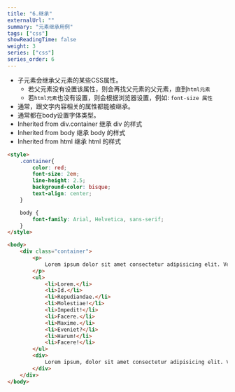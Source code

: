 ```yaml
---
title: "6.继承"
externalUrl: ""
summary: "元素继承用例"
tags: ["css"]
showReadingTime: false
weight: 3
series: ["css"]
series_order: 6
---
```



- 子元素会继承父元素的某些CSS属性。
    - 若父元素没有设置该属性，则会再找父元素的父元素，直到`html元素`
    - 若`html元素`也没有设置，则会根据浏览器设置，例如: `font-size 属性`
- 通常，跟文字内容相关的属性都能被继承。
- 通常都在body设置字体类型。
- Inherited from div.container  继承 div 的样式 
- Inherited from body  继承 body 的样式
- Inherited from html  继承 html 的样式

```html
<style>
    .container{
        color: red;
        font-size: 2em;
        line-height: 2.5;
        background-color: bisque;
        text-align: center;
    }

    body {
        font-family: Arial, Helvetica, sans-serif;
    }
</style>

<body>
    <div class="container">
        <p>
            Lorem ipsum dolor sit amet consectetur adipisicing elit. Vero, laboriosam aut, reprehenderit laudantium earum atque provident quasi optio doloremque nam ipsam repellat harum odit in eos quia. Assumenda, eveniet nihil!
        </p>
        <ul>
            <li>Lorem.</li>
            <li>Id.</li>
            <li>Repudiandae.</li>
            <li>Molestiae!</li>
            <li>Impedit!</li>
            <li>Facere.</li>
            <li>Maxime.</li>
            <li>Eveniet?</li>
            <li>Harum!</li>
            <li>Facere!</li>
        </ul>
        <div>
            Lorem ipsum, dolor sit amet consectetur adipisicing elit. Vero quos veritatis necessitatibus ea excepturi. Eaque totam dolorum laborum enim mollitia tempora ex, molestias sapiente, illo vel error in impedit porro?
        </div>
    </div>
</body>
```
